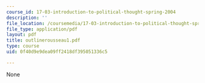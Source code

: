 ```yaml
---
course_id: 17-03-introduction-to-political-thought-spring-2004
description: ''
file_location: /coursemedia/17-03-introduction-to-political-thought-spring-2004/0f40d9e9dea09ff2418df395051336c5_outlinerousseau1.pdf
file_type: application/pdf
layout: pdf
title: outlinerousseau1.pdf
type: course
uid: 0f40d9e9dea09ff2418df395051336c5

---
```

None